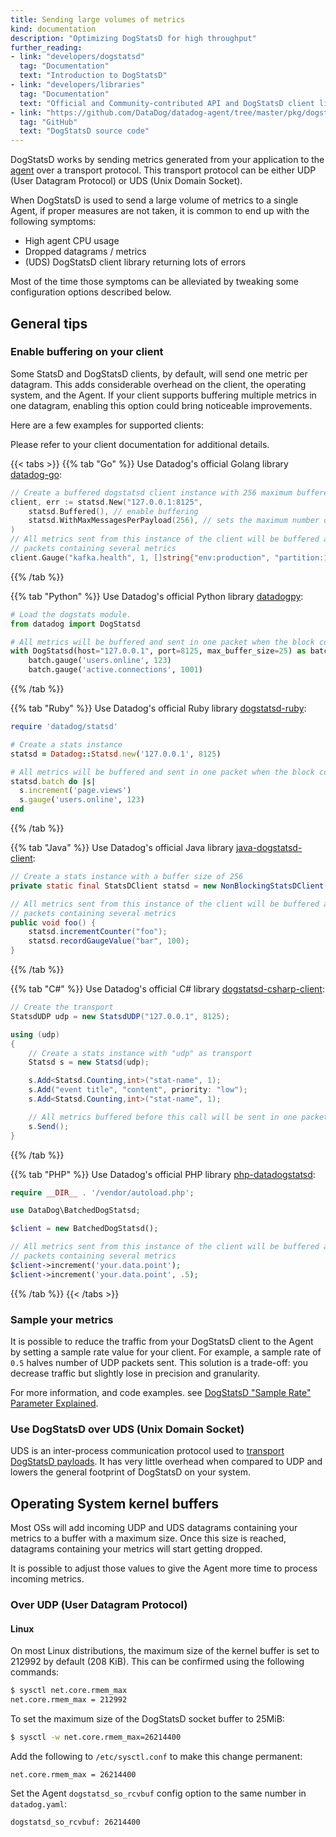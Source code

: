 ```yaml
---
title: Sending large volumes of metrics
kind: documentation
description: "Optimizing DogStatsD for high throughput"
further_reading:
- link: "developers/dogstatsd"
  tag: "Documentation"
  text: "Introduction to DogStatsD"
- link: "developers/libraries"
  tag: "Documentation"
  text: "Official and Community-contributed API and DogStatsD client libraries"
- link: "https://github.com/DataDog/datadog-agent/tree/master/pkg/dogstatsd"
  tag: "GitHub"
  text: "DogStatsD source code"
---
```


DogStatsD works by sending metrics generated from your application to the [agent](https://docs.datadoghq.com/agent/) over a transport protocol. This transport protocol can be either UDP (User Datagram Protocol) or UDS (Unix Domain Socket).

When DogStatsD is used to send a large volume of metrics to a single Agent, if proper measures are not taken, it is common to end up with the following symptoms:

- High agent CPU usage
- Dropped datagrams / metrics
- (UDS) DogStatsD client library returning lots of errors

Most of the time those symptoms can be alleviated by tweaking some configuration options described below.

## General tips

### Enable buffering on your client

Some StatsD and DogStatsD clients, by default, will send one metric per datagram. This adds considerable overhead on the client, the operating system, and the Agent. If your client supports buffering multiple metrics in one datagram, enabling this option could bring noticeable improvements.

Here are a few examples for supported clients:

Please refer to your client documentation for additional details.

{{< tabs >}}
{{% tab "Go" %}}
Use Datadog's official Golang library [datadog-go](https://github.com/DataDog/datadog-go):

```go
// Create a buffered dogstatsd client instance with 256 maximum buffered metrics
client, err := statsd.New("127.0.0.1:8125",
    statsd.Buffered(), // enable buffering
    statsd.WithMaxMessagesPerPayload(256), // sets the maximum number of messages in a single datagram
)
// All metrics sent from this instance of the client will be buffered and sent in
// packets containing several metrics
client.Gauge("kafka.health", 1, []string{"env:production", "partition:1", "partition:2"}, 1)
```
{{% /tab %}}

{{% tab "Python" %}}
Use Datadog's official Python library [datadogpy](https://github.com/DataDog/datadogpy):

```python
# Load the dogstats module.
from datadog import DogStatsd

# All metrics will be buffered and sent in one packet when the block completes
with DogStatsd(host="127.0.0.1", port=8125, max_buffer_size=25) as batch:
    batch.gauge('users.online', 123)
    batch.gauge('active.connections', 1001)
```
{{% /tab %}}

{{% tab "Ruby" %}}
Use Datadog's official Ruby library [dogstatsd-ruby](https://github.com/DataDog/dogstatsd-ruby):

```ruby
require 'datadog/statsd'

# Create a stats instance
statsd = Datadog::Statsd.new('127.0.0.1', 8125)

# All metrics will be buffered and sent in one packet when the block completes
statsd.batch do |s|
  s.increment('page.views')
  s.gauge('users.online', 123)
end
```
{{% /tab %}}

{{% tab "Java" %}}
Use Datadog's official Java library [java-dogstatsd-client](https://github.com/DataDog/java-dogstatsd-client):

```java
// Create a stats instance with a buffer size of 256
private static final StatsDClient statsd = new NonBlockingStatsDClient("namespace", "127.0.0.1", 8125, 256);

// All metrics sent from this instance of the client will be buffered and sent in
// packets containing several metrics
public void foo() {
    statsd.incrementCounter("foo");
    statsd.recordGaugeValue("bar", 100);
}
```
{{% /tab %}}

{{% tab "C#" %}}
Use Datadog's official C# library [dogstatsd-csharp-client](https://github.com/DataDog/dogstatsd-csharp-client):

```csharp
// Create the transport
StatsdUDP udp = new StatsdUDP("127.0.0.1", 8125);

using (udp)
{
    // Create a stats instance with "udp" as transport
    Statsd s = new Statsd(udp);

    s.Add<Statsd.Counting,int>("stat-name", 1);
    s.Add("event title", "content", priority: "low");
    s.Add<Statsd.Counting,int>("stat-name", 1);

    // All metrics buffered before this call will be sent in one packet
    s.Send();
}
```
{{% /tab %}}

{{% tab "PHP" %}}
Use Datadog's official PHP library [php-datadogstatsd](https://github.com/DataDog/php-datadogstatsd):

```php
require __DIR__ . '/vendor/autoload.php';

use DataDog\BatchedDogStatsd;

$client = new BatchedDogStatsd();

// All metrics sent from this instance of the client will be buffered and sent in
// packets containing several metrics
$client->increment('your.data.point');
$client->increment('your.data.point', .5);
```
{{% /tab %}}
{{< /tabs >}}

### Sample your metrics

It is possible to reduce the traffic from your DogStatsD client to the Agent by setting a sample rate value for your client. For example, a sample rate of `0.5` halves number of UDP packets sent. This solution is a trade-off: you decrease traffic but slightly lose in precision and granularity.

For more information, and code examples. see [DogStatsD "Sample Rate" Parameter Explained][1].

### Use DogStatsD over UDS (Unix Domain Socket)

UDS is an inter-process communication protocol used to [transport DogStatsD payloads][2]. It has very little overhead when compared to UDP and lowers the general footprint of DogStatsD on your system.

## Operating System kernel buffers

Most OSs will add incoming UDP and UDS datagrams containing your metrics to a buffer with a maximum size. Once this size is reached, datagrams containing your metrics will start getting dropped.

It is possible to adjust those values to give the Agent more time to process incoming metrics.

### Over UDP (User Datagram Protocol)

#### Linux

On most Linux distributions, the maximum size of the kernel buffer is set to 212992 by default (208 KiB). This can be confirmed using the following commands:

```bash
$ sysctl net.core.rmem_max
net.core.rmem_max = 212992
```

To set the maximum size of the DogStatsD socket buffer to 25MiB:

```bash
$ sysctl -w net.core.rmem_max=26214400
```

Add the following to `/etc/sysctl.conf` to make this change permanent:
```
net.core.rmem_max = 26214400
```

Set the Agent `dogstatsd_so_rcvbuf` config option to the same number in `datadog.yaml`:
```
dogstatsd_so_rcvbuf: 26214400
```

[1]: /developers/faq/dog-statsd-sample-rate-parameter-explained/
[2]: /developers/dogstatsd/unix_socket/
